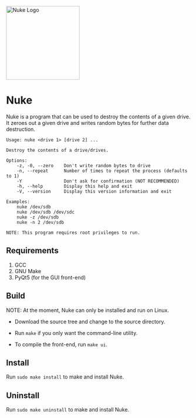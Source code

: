 <img src="img/Nuke.png" alt="Nuke Logo" width=200 height=200/>

# Nuke

Nuke is a program that can be used to destroy the contents of a given
drive. It zeroes out a given drive and writes random bytes for further
data destruction.

```
Usage: nuke <drive 1> [drive 2] ...

Destroy the contents of a drive/drives.

Options:
    -z, -0, --zero    Don't write random bytes to drive
    -n, --repeat      Number of times to repeat the process (defaults to 1)
    -Y                Don't ask for confirmation (NOT RECOMMENDED)
    -h, --help        Display this help and exit
    -V, --version     Display this version information and exit

Examples:
    nuke /dev/sdb
    nuke /dev/sdb /dev/sdc
    nuke -z /dev/sdb
    nuke -n 2 /dev/sdb

NOTE: This program requires root privileges to run.
```

## Requirements

1. GCC
2. GNU Make
3. PyQt5 (for the GUI front-end)

## Build

NOTE: At the moment, Nuke can only be installed and run on Linux.

* Download the source tree and change to the source directory.

* Run `make` if you only want the command-line utility.

* To compile the front-end, run `make ui`.

## Install

Run `sudo make install` to make and install Nuke.

## Uninstall

Run `sudo make uninstall` to make and install Nuke.
